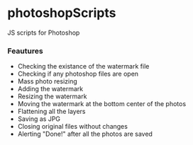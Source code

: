 # photoshopScripts
JS scripts for Photoshop


### Feautures 
* Checking the existance of the watermark file
* Checking if any photoshop files are open
* Mass photo resizing
* Adding the watermark
* Resizing the watermark
* Moving the watermark at the bottom center of the photos
* Flattening all the layers
* Saving as JPG
* Closing original files without changes
* Alerting "Done!" after all the photos are saved
